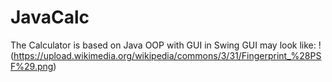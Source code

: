 # JavaCalc
The Calculator is based on Java OOP with GUI in Swing
GUI may look like: 
!(https://upload.wikimedia.org/wikipedia/commons/3/31/Fingerprint_%28PSF%29.png)
